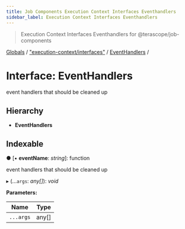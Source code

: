 ```yaml
---
title: Job Components Execution Context Interfaces Eventhandlers
sidebar_label: Execution Context Interfaces Eventhandlers
---
```


> Execution Context Interfaces Eventhandlers for @terascope/job-components

[Globals](../overview.md) / ["execution-context/interfaces"](../modules/_execution_context_interfaces_.md) / [EventHandlers](_execution_context_interfaces_.eventhandlers.md) /

# Interface: EventHandlers

event handlers that should be cleaned up

## Hierarchy

* **EventHandlers**

## Indexable

● \[▪ **eventName**: *string*\]: function

event handlers that should be cleaned up

▸ (...`args`: *any[]*): *void*

**Parameters:**

Name | Type |
------ | ------ |
`...args` | any[] |
